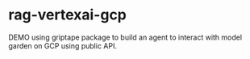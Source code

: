 # rag-vertexai-gcp
DEMO using griptape package to build an agent to interact with model garden on GCP using public API. 

